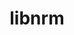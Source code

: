 ---
title: "libnrm"
layout: cache
categories: [package, develop]
meta: {"compilers": ["cce@18.0.0", "gcc@11.4.0", "intel-oneapi-compilers@2025.1.0"], "num_specs": 15, "num_specs_by_stack": {"e4s": 4, "e4s-cray-rhel": 4, "e4s-neoverse-v2": 4, "e4s-oneapi": 3, "root": 15}, "oss": ["rhel8", "ubuntu22.04"], "platforms": ["linux"], "stacks": ["e4s", "e4s-cray-rhel", "e4s-neoverse-v2", "e4s-oneapi", "root"], "targets": ["neoverse_v2", "x86_64_v3"], "versions": ["0.1.0"]}
spec_details: [{"compiler": "gcc@11.4.0", "hash": "2b7pt2c76qip5vrmwlekmta7s773jjzo", "os": "ubuntu22.04", "platform": "linux", "size": "-", "stacks": ["e4s", "root"], "target": "x86_64_v3", "variants": ["build_system=autotools"], "versions": ["0.1.0"]}, {"compiler": "intel-oneapi-compilers@2025.1.0", "hash": "3fjf4jnachxw3dabjbuc6qnho2rvstne", "os": "ubuntu22.04", "platform": "linux", "size": "-", "stacks": ["e4s-oneapi", "root"], "target": "x86_64_v3", "variants": ["build_system=autotools"], "versions": ["0.1.0"]}, {"compiler": "gcc@11.4.0", "hash": "4pid6enij6ml63nt7h4o54np3isqndys", "os": "ubuntu22.04", "platform": "linux", "size": "-", "stacks": ["e4s-neoverse-v2", "root"], "target": "neoverse_v2", "variants": ["build_system=autotools"], "versions": ["0.1.0"]}, {"compiler": "cce@18.0.0", "hash": "al7asbvlekhuwxyb75qwajplmi37xs7d", "os": "rhel8", "platform": "linux", "size": "-", "stacks": ["e4s-cray-rhel", "root"], "target": "x86_64_v3", "variants": ["build_system=autotools"], "versions": ["0.1.0"]}, {"compiler": "gcc@11.4.0", "hash": "atsnpyj7kpilkke3w6yj7u4cpxnu2j4a", "os": "ubuntu22.04", "platform": "linux", "size": "-", "stacks": ["e4s-neoverse-v2", "root"], "target": "neoverse_v2", "variants": ["build_system=autotools"], "versions": ["0.1.0"]}, {"compiler": "gcc@11.4.0", "hash": "bj3uezf2kfoonbtjditu7ptyytmchrqu", "os": "ubuntu22.04", "platform": "linux", "size": "-", "stacks": ["e4s", "root"], "target": "x86_64_v3", "variants": ["build_system=autotools"], "versions": ["0.1.0"]}, {"compiler": "gcc@11.4.0", "hash": "dlqyyurz5f6j7jpplwb7rb4iuk55rtdy", "os": "ubuntu22.04", "platform": "linux", "size": "-", "stacks": ["e4s", "root"], "target": "x86_64_v3", "variants": ["build_system=autotools"], "versions": ["0.1.0"]}, {"compiler": "cce@18.0.0", "hash": "e75ywx5bm32sbrm2zk4a4ulzvx3o4oy4", "os": "rhel8", "platform": "linux", "size": "-", "stacks": ["e4s-cray-rhel", "root"], "target": "x86_64_v3", "variants": ["build_system=autotools"], "versions": ["0.1.0"]}, {"compiler": "intel-oneapi-compilers@2025.1.0", "hash": "fdprtjq6x7zgkj3ffp2wab5xqo57mvqt", "os": "ubuntu22.04", "platform": "linux", "size": "-", "stacks": ["e4s-oneapi", "root"], "target": "x86_64_v3", "variants": ["build_system=autotools"], "versions": ["0.1.0"]}, {"compiler": "intel-oneapi-compilers@2025.1.0", "hash": "ilz7v3cplll6qcvfx2me3gqayhabnduk", "os": "ubuntu22.04", "platform": "linux", "size": "-", "stacks": ["e4s-oneapi", "root"], "target": "x86_64_v3", "variants": ["build_system=autotools"], "versions": ["0.1.0"]}, {"compiler": "gcc@11.4.0", "hash": "ksfhsxvnd7isopitavp6haklkipxq6ze", "os": "ubuntu22.04", "platform": "linux", "size": "-", "stacks": ["e4s-neoverse-v2", "root"], "target": "neoverse_v2", "variants": ["build_system=autotools"], "versions": ["0.1.0"]}, {"compiler": "gcc@11.4.0", "hash": "n247xm7cdq2y2dlzn47uh2zzrvulig2n", "os": "ubuntu22.04", "platform": "linux", "size": "-", "stacks": ["e4s-neoverse-v2", "root"], "target": "neoverse_v2", "variants": ["build_system=autotools"], "versions": ["0.1.0"]}, {"compiler": "gcc@11.4.0", "hash": "q3orqsb3em6sdzousf3xox73p3b3jb33", "os": "ubuntu22.04", "platform": "linux", "size": "-", "stacks": ["e4s", "root"], "target": "x86_64_v3", "variants": ["build_system=autotools"], "versions": ["0.1.0"]}, {"compiler": "cce@18.0.0", "hash": "wrbsd46crheygbobgbpzh3jhizxdmqmr", "os": "rhel8", "platform": "linux", "size": "-", "stacks": ["e4s-cray-rhel", "root"], "target": "x86_64_v3", "variants": ["build_system=autotools"], "versions": ["0.1.0"]}, {"compiler": "cce@18.0.0", "hash": "ynovk4f4wa7ysr3hsaoxnygjseiws5aj", "os": "rhel8", "platform": "linux", "size": "-", "stacks": ["e4s-cray-rhel", "root"], "target": "x86_64_v3", "variants": ["build_system=autotools"], "versions": ["0.1.0"]}]
---